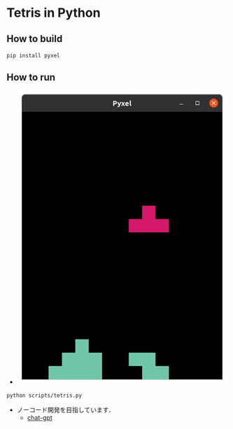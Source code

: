 # Tetris in Python

## How to build

```bash
pip install pyxel
```

## How to run

- ![テトリス](./docs/tetris.png)

```bash
python scripts/tetris.py
```

- ノーコード開発を目指しています．
  - [chat-gpt](https://chatgpt.com/share/6728c0d4-bee4-800a-8211-a2cbca28ae09)